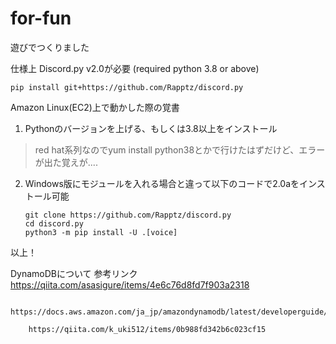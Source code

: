 # for-fun
遊びでつくりました

仕様上 Discord.py v2.0が必要 (required python 3.8 or above)

` pip install git+https://github.com/Rapptz/discord.py `

Amazon Linux(EC2)上で動かした際の覚書

1. Pythonのバージョンを上げる、もしくは3.8以上をインストール
>red hat系列なのでyum install python38とかで行けたはずだけど、エラーが出た覚えが....

2. Windows版にモジュールを入れる場合と違って以下のコードで2.0aをインストール可能

    `git clone https://github.com/Rapptz/discord.py`  
    `cd discord.py`  
    `python3 -m pip install -U .[voice]`

以上！

DynamoDBについて
    参考リンク
        https://qiita.com/asasigure/items/4e6c76d8fd7f903a2318

        https://docs.aws.amazon.com/ja_jp/amazondynamodb/latest/developerguide/GettingStarted.html
        
        https://qiita.com/k_uki512/items/0b988fd342b6c023cf15